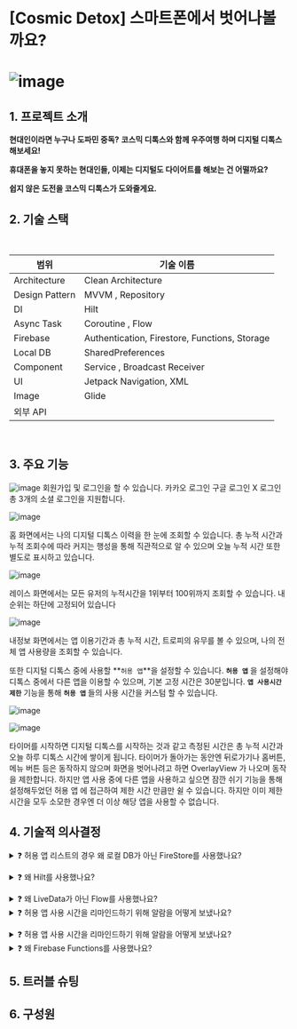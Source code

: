 
# [Cosmic Detox] 스마트폰에서 벗어나볼까요?



# ![image](https://github.com/user-attachments/assets/381b14c1-ca31-46fc-b8c5-18f6a6098e2f)







## 1. 프로젝트 소개
  
**현대인이라면 누구나 도파민 중독?**
**코스믹 디톡스와 함께 우주여행 하며 디지털 디톡스 해보세요!**

**휴대폰을 놓지 못하는 현대인들, 이제는 디지털도 다이어트를 해보는 건 어떨까요?**

**쉽지 않은 도전을 코스믹 디톡스가 도와줄게요.**





## 2. 기술 스택

<br>

| 범위 | 기술 이름 |
| --- | --- |
| Architecture | Clean Architecture |
| Design Pattern | MVVM , Repository |
| DI | Hilt |
| Async Task | Coroutine , Flow |
| Firebase | Authentication, Firestore, Functions, Storage |
| Local DB | SharedPreferences |
| Component |	Service , Broadcast Receiver | 
| UI | Jetpack Navigation, XML |
| Image | Glide |
| 외부 API |  |

</br>





## 3. 주요 기능 
![image](https://github.com/user-attachments/assets/3b3ccd67-29ff-40e4-a867-061dac4ac63a)
회원가입 및 로그인을 할 수 있습니다.
카카오 로그인 구글 로그인 X 로그인 총 3개의 소셜 로그인을 지원합니다.


![image](https://github.com/user-attachments/assets/52b57024-6eda-4f5d-83a2-5da4d3589196)

홈 화면에서는 나의 디지털 디톡스 이력을 한 눈에 조회할 수 있습니다.
 총 누적 시간과 누적 조회수에 따라 커지는 행성을 통해 직관적으로 알 수 있으며 오늘 누적 시간 또한 별도로 표시하고 있습니다.

![image](https://github.com/user-attachments/assets/9d95b5f7-8ad6-483b-bf57-a71b4cf57722)

 레이스 화면에서는 모든 유저의 누적시간을 1위부터 100위까지 조회할 수 있습니다.
 내 순위는 하단에 고정되어 있습니다

![image](https://github.com/user-attachments/assets/bd175b89-b85f-4001-8aec-4ee5dc83ba02)

내정보 화면에서는 앱 이용기간과 총 누적 시간, 트로피의 유무를 볼 수 있으며, 나의 전체 앱 사용량을 조회할 수 있습니다.

 또한 디지털 디톡스 중에 사용할 **`허용 앱`**을 설정할 수 있습니다. **`허용 앱`** 을 설정해야 디톡스 중에서 다른 앱을 이용할 수 있으며, 기본 고정 시간은 30분입니다. **`앱 사용시간 제한`** 기능을 통해 **`허용 앱`** 들의 사용 시간을 커스텀 할 수 있습니다.

![image](https://github.com/user-attachments/assets/34aa20ef-7eb0-4592-96e5-e4a79cf5bb32)

![image](https://github.com/user-attachments/assets/1229d9a3-3c9d-49b7-9313-a2f2dae1ea54)

 타이머를 시작하면 디지털 디톡스를 시작하는 것과 같고 측정된 시간은 총 누적 시간과 오늘 하루 디톡스 시간에 쌓이게 됩니다.
 타이머가 돌아가는 동안엔 뒤로가기나 홈버튼, 메뉴 버튼 등은 동작하지 않으며 화면을 벗어나려고 하면 OverlayView 가 나오며 동작을 제한합니다.
 하지만 앱 사용 중에 다른 앱을 사용하고 싶으면 잠깐 쉬기 기능을 통해 설정해두었던 허용 앱 에 접근하여 제한 시간 만큼만 쉴 수 있습니다. 하지만 이미 제한 시간을 모두 소모한 경우엔 더 이상 해당 앱을 사용할 수 없습니다.

## 4. 기술적 의사결정

<details>
  <summary>
    ❓ 허용 앱 리스트의 경우 왜 로컬 DB가 아닌 FireStore를 사용했나요?  </summary> 
1. 다중 기기 사용 가능성
→ 디톡스 앱 사용자 중에는 공부나 일에 집중하기 위해 사용하는 사람들이 많습니다. 특히 학생이나 공시생의 경우, 스마트폰과 함께 태블릿으로 인터넷 강의를 듣는 경우가 많습니다.
→ 여러 기기에서 앱을 사용할 수 있게 하려면 동일한 계정으로 로그인했을 때, 기기마다 동일한 허용 앱 리스트가 있어야 합니다. 이를 위해 로컬 DB 대신 Firestore를 사용하여 서버에서 데이터를 관리하는 방식을 선택했습니다.

2. 시간 초기화 기능
→ 자정 마다 허용 앱 사용 시간을 초기화하려면 각 앱에 지정된 제한 시간을 서버가 알고 있어야 하기 때문에, Firestore에서 데이터를 관리하는 것이 더 적합하다고 판단했습니다.

3. 앱 삭제 시 데이터 초기화
→ 사용자가 앱을 삭제하고 다시 설치하면 로컬 DB의 데이터는 삭제되지만, Firestore를 사용하면 기존 허용 앱 리스트가 서버에 저장되어 유지됩니다. 이를 통해 사용자는 앱을 다시 설치해도 동일한 허용 앱 리스트를 복원할 수 있어, 데이터를 안전하게 관리할 수 있습니다.</details>


<details>
  <summary>
    ❓ 왜 Hilt를 사용했나요?  </summary> 
1. Context의 효율적인 관리
→ Hilt는 Contextf\를 효율적으로 관리할 수 있습니다. 안드로이드의 PackageManager나 UsageStatsManager와 같은 시스템 서비스들은 Context를 필요로 하는데, Hilt를 사용해 Application의 Context를 전역적으로 주입함으로써 필요한 객체들을 간편하게 사용할 수 있습니다. 이를 통해 Presentation 레이어로부터 Context를 직접적으로 전달받지 않아도 됩니다.

2. 외부 서비스(Firebase 등)의 전역 관리
→ Firebase와 같은 외부 서비스들도 Hilt를 통해 주입되어 여러 컴포넌트에서 동일한 인스턴스를 활용할 수 있습니다. Firestore, Firebase Auth, Firebase Functions 등은 전역적으로 한 번만 생성하고, 앱 전체에서 사용할 수 있도록 효율적으로 관리할 수 있어 성능 최적화와 코드를 간결하게 했습니다.

3. 코드 가독성 및 유지보수성
→ Hilt를 사용해 @Provides, @Binds 어노테이션을 통해 필요한 객체들을 명시적으로 주입함으로써, Repository나 ViewModel과 같은 컴포넌트에 직접 의존성을 관리할 필요 없이 Hilt가 자동으로 관리하게 합니다. </details>



<details>
  <summary>
    ❓ 왜 LiveData가 아닌 Flow를 사용했나요?  </summary> 
1. Firestore DB 구조 설계
→ 유저 정보는 users 컬렉션 내에 uid로 정의된 문서에 저장하고, 허용 앱 리스트는 리스트 타입 필드 대신 apps라는 서브 컬렉션으로 설계했습니다. 화면마다 필요한 데이터가 다르기 때문입니다.
→ 마이페이지에서는 유저의 전체 정보가 필요하므로, 유저 문서에서 한 번에 모든 정보를 불러와야 합니다.
→ 타이머 화면에서는 허용된 앱 리스트만 필요하기 때문에, 유저 문서의 모든 필드를 불러오는 것보다 apps 서브 컬렉션만 읽어오는 것이 더 낫다고 판단했습니다. 이를 통해 데이터 호출 시 필요한 리소스를 줄일 수 있고, 유지보수 측면에서도 허용 앱 리스트의 변경이 더 쉽습니다.

2. 데이터 스트림의 용이성
→ 유저 정보는 users 컬렉션의 문서에서 불러오고, 허용 앱 리스트는 apps 서브 컬렉션에서 불러오는 구조인데, Flow는 데이터 스트림을 통해 여러 소스로부터 데이터를 병합하고 관리할 수 있습니다.
→ 네트워크에서 데이터를 가져올 때, Flow의 콜드 스트림 특성 덕분에 데이터를 필요할 때만 가져올 수 있어 리소스를 효율적으로 관리할 수 있습니다. 예를 들어, Flow API의 zip 과 같은 오퍼레이터를 사용해 유저 정보와 허용 앱 리스트를 동시에 가져와 병합 처리할 수 있습니다.</details>



<details>
  <summary>
 ❓ 허용 앱 사용 시간을 리마인드하기 위해 알람을 어떻게 보냈나요?  </summary> 
1. 다중 기기 사용 가능성
→ 디톡스 앱 사용자 중에는 공부나 일에 집중하기 위해 사용하는 사람들이 많습니다. 특히 학생이나 공시생의 경우, 스마트폰과 함께 태블릿으로 인터넷 강의를 듣는 경우가 많습니다.
→ 여러 기기에서 앱을 사용할 수 있게 하려면 동일한 계정으로 로그인했을 때, 기기마다 동일한 허용 앱 리스트가 있어야 합니다. 이를 위해 로컬 DB 대신 Firestore를 사용하여 서버에서 데이터를 관리하는 방식을 선택했습니다.

2. 시간 초기화 기능
→ 자정 마다 허용 앱 사용 시간을 초기화하려면 각 앱에 지정된 제한 시간을 서버가 알고 있어야 하기 때문에, Firestore에서 데이터를 관리하는 것이 더 적합하다고 판단했습니다.

3. 앱 삭제 시 데이터 초기화
→ 사용자가 앱을 삭제하고 다시 설치하면 로컬 DB의 데이터는 삭제되지만, Firestore를 사용하면 기존 허용 앱 리스트가 서버에 저장되어 유지됩니다. 이를 통해 사용자는 앱을 다시 설치해도 동일한 허용 앱 리스트를 복원할 수 있어, 데이터를 안전하게 관리할 수 있습니다.</details>



<details>
  <summary>
❓ 허용 앱 사용 시간을 리마인드하기 위해 알람을 어떻게 보냈나요?  </summary> 
1. Foreground Service 사용
→ 허용 앱을 사용 중이므로 현재 우리 앱은 활성화 되어있지 않고, 허용 앱 사용시간이 5분 내로 남았을 경우 알람을 보낼 수 있어야 했습니다. 우리 앱은 백그라운드 상태에서 꾸준히 실행되고 있는 상태이기 때문에 Foreground Service를 사용하여 알람을 전송할 수 있도록 하였습니다.</details>




<details>
  <summary>
❓ 왜 Firebase Functions를 사용했나요?  </summary> 
  1. Custom Token 사용을 위해서
→ kakao sign in api를 이용하고 나면 전용 token이 발급되는데, 이 token을 firebase authentication에 바로 사용할 수 없고 custom token을 만들어야 합니다.  Custom Token을 만드는 데에 서버가 필요하여 Firebase Functions을 사용해서  kakao sign in api와 custom token 제작을 동시에 진행하고, android에서 custom token을 받아올 수 있도록 해주었습니다.</details>












































## 5. 트러블 슈팅

## 6. 구성원




